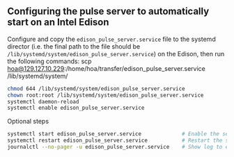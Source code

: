 ## Configuring the pulse server to automatically start on an Intel Edison

Configure and copy the `edison_pulse_server.service` file to the systemd director (i.e. the
final path to the file should be `/lib/systemd/system/edison_pulse_server.service`) on the Edison,
then run the following commands:
scp hoa@129.127.10.229:/home/hoa/transfer/edison_pulse_server.service /lib/systemd/system/

```bash
chmod 644 /lib/systemd/system/edison_pulse_server.service
chown root:root /lib/systemd/system/edison_pulse_server.service
systemctl daemon-reload
systemctl enable edison_pulse_server.service
```

Optional steps

```bash
systemctl start edison_pulse_server.service             # Enable the service without restarting
systemctl restart edison_pulse_server.service			# Restart the service
journalctl --no-pager -u edison_pulse_server.service    # Show log to ensure the service is working
```
